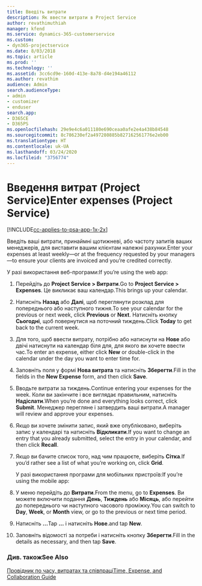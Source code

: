 ```yaml
---
title: Введіть витрати
description: Як ввести витрати в Project Service
author: revathimuthiah
manager: kfend
ms.service: dynamics-365-customerservice
ms.custom:
- dyn365-projectservice
ms.date: 8/03/2018
ms.topic: article
ms.prod: ''
ms.technology: ''
ms.assetid: 3cc6cd9e-160d-413e-8a78-d4e194a46112
ms.author: revathim
audience: Admin
search.audienceType:
- admin
- customizer
- enduser
search.app:
- D365CE
- D365PS
ms.openlocfilehash: 29e9e4c6a011180e690ceaa0afe2e4a438b84548
ms.sourcegitcommit: 8c786230ef2a497280885b827162561776e2eb00
ms.translationtype: HT
ms.contentlocale: uk-UA
ms.lasthandoff: 03/24/2020
ms.locfileid: "3756774"
---
```

# <a name="enter-expenses-project-service"></a><span data-ttu-id="27094-103">Введення витрат (Project Service)</span><span class="sxs-lookup"><span data-stu-id="27094-103">Enter expenses (Project Service)</span></span>

[!INCLUDE[cc-applies-to-psa-app-1x-2x](../includes/cc-applies-to-psa-app-1x-2x.md)]

<span data-ttu-id="27094-104">Введіть ваші витрати, принаймні щотижневі, або частоту запитів ваших менеджерів, для виставити вашим клієнтам належні рахунки.</span><span class="sxs-lookup"><span data-stu-id="27094-104">Enter your expenses at least weekly—or at the frequency requested by your managers—to ensure your clients are invoiced and you’re credited correctly.</span></span>  
  
 <span data-ttu-id="27094-105">У разі використання веб-програми:</span><span class="sxs-lookup"><span data-stu-id="27094-105">If you’re using the web app:</span></span>  
  
1. <span data-ttu-id="27094-106">Перейдіть до **Project Service > Витрати**.</span><span class="sxs-lookup"><span data-stu-id="27094-106">Go to **Project Service > Expenses**.</span></span> <span data-ttu-id="27094-107">Це викликає ваш календар.</span><span class="sxs-lookup"><span data-stu-id="27094-107">This brings up your calendar.</span></span>  
  
2. <span data-ttu-id="27094-108">Натисніть **Назад** або **Далі**, щоб переглянути розклад для попереднього або наступного тижня.</span><span class="sxs-lookup"><span data-stu-id="27094-108">To see your calendar for the previous or next week, click **Previous** or **Next**.</span></span> <span data-ttu-id="27094-109">Натисніть кнопку **Сьогодні**, щоб повернутися на поточний тиждень.</span><span class="sxs-lookup"><span data-stu-id="27094-109">Click **Today** to get back to the current week.</span></span>  
  
3. <span data-ttu-id="27094-110">Для того, щоб ввести витрату, потрібно або натиснути на **Нове** або двічі натиснути на календар біля для, для якого ви хочете ввести час.</span><span class="sxs-lookup"><span data-stu-id="27094-110">To enter an expense, either click **New** or double-click in the calendar under the day you want to enter time for.</span></span>  
  
4. <span data-ttu-id="27094-111">Заповніть поля у формі **Нова витрата** та натисніть **Зберегти**.</span><span class="sxs-lookup"><span data-stu-id="27094-111">Fill in the fields in the **New Expense** form, and then click **Save**.</span></span>  
  
5. <span data-ttu-id="27094-112">Вводьте витрати за тиждень.</span><span class="sxs-lookup"><span data-stu-id="27094-112">Continue entering your expenses for the week.</span></span> <span data-ttu-id="27094-113">Коли ви закінчите і все виглядає правильним, натисніть **Надіслати**.</span><span class="sxs-lookup"><span data-stu-id="27094-113">When you’re done and everything looks correct, click **Submit**.</span></span> <span data-ttu-id="27094-114">Менеджер перегляне і затвердить ваші витрати.</span><span class="sxs-lookup"><span data-stu-id="27094-114">A manager will review and approve your expenses.</span></span>  
  
6. <span data-ttu-id="27094-115">Якщо ви хочете змінити запис, який вже опубліковано, виберіть запис у календарі та натисніть **Відкликати**.</span><span class="sxs-lookup"><span data-stu-id="27094-115">If you want to change an entry that you already submitted, select the entry in your calendar, and then click **Recall**.</span></span>  
  
7. <span data-ttu-id="27094-116">Якщо ви бачите список того, над чим працюєте, виберіть **Сітка**.</span><span class="sxs-lookup"><span data-stu-id="27094-116">If you’d rather see a list of what you’re working on, click **Grid**.</span></span>  
  
   <span data-ttu-id="27094-117">У разі використання програми для мобільних пристроїв:</span><span class="sxs-lookup"><span data-stu-id="27094-117">If you’re using the mobile app:</span></span>  
  
8. <span data-ttu-id="27094-118">У меню перейдіть до **Витрати**.</span><span class="sxs-lookup"><span data-stu-id="27094-118">From the menu, go to **Expenses**.</span></span>     <span data-ttu-id="27094-119">Ви можете включити подання **День**, **Тиждень** або **Місяць**, або перейти до попереднього чи наступного часового проміжку.</span><span class="sxs-lookup"><span data-stu-id="27094-119">You can switch to **Day**, **Week**, or **Month** view, or go to the previous or next time period.</span></span>  
  
9. <span data-ttu-id="27094-120">Натисніть **…**</span><span class="sxs-lookup"><span data-stu-id="27094-120">Tap **…**</span></span> <span data-ttu-id="27094-121">і натисніть **Нове**.</span><span class="sxs-lookup"><span data-stu-id="27094-121">and tap **New**.</span></span>  
  
10. <span data-ttu-id="27094-122">Заповніть відомості за потреби і натисніть кнопку **Зберегти**.</span><span class="sxs-lookup"><span data-stu-id="27094-122">Fill in the details as necessary, and then tap **Save**.</span></span>  
  
### <a name="see-also"></a><span data-ttu-id="27094-123">Див. також</span><span class="sxs-lookup"><span data-stu-id="27094-123">See Also</span></span>  
 [<span data-ttu-id="27094-124">Провідник по часу, витратах та співпраці</span><span class="sxs-lookup"><span data-stu-id="27094-124">Time, Expense, and Collaboration Guide</span></span>](../project-service/time-expense-collaboration-guide.md)
